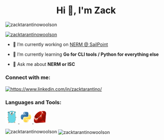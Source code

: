 <h1 align="center">Hi 👋, I'm Zack</h1>
<p align="left"> <img src="https://komarev.com/ghpvc/?username=zacktarantinowoolson&label=Profile%20views&color=0e75b6&style=flat" alt="zacktarantinowoolson" /> </p>

<p align="left"> <a href="https://github.com/ryo-ma/github-profile-trophy"><img src="https://github-profile-trophy.vercel.app/?username=zacktarantinowoolson" alt="zacktarantinowoolson" /></a> </p>

- 🔭 I’m currently working on [NERM @ SailPoint](https://www.sailpoint.com/products/identity-security-cloud/atlas/add-ons/non-employee-risk-management)

- 🌱 I’m currently learning **Go for CLI tools / Python for everything else**

- 💬 Ask me about **NERM or ISC**

<h3 align="left">Connect with me:</h3>
<p align="left">
<a href="https://linkedin.com/in/https://www.linkedin.com/in/zacktarantino/" target="blank"><img align="center" src="https://raw.githubusercontent.com/rahuldkjain/github-profile-readme-generator/master/src/images/icons/Social/linked-in-alt.svg" alt="https://www.linkedin.com/in/zacktarantino/" height="30" width="40" /></a>
</p>

<h3 align="left">Languages and Tools:</h3>
<p align="left"> <a href="https://golang.org" target="_blank" rel="noreferrer"> <img src="https://raw.githubusercontent.com/devicons/devicon/master/icons/go/go-original.svg" alt="go" width="40" height="40"/> </a> <a href="https://www.python.org" target="_blank" rel="noreferrer"> <img src="https://raw.githubusercontent.com/devicons/devicon/master/icons/python/python-original.svg" alt="python" width="40" height="40"/> </a> <a href="https://www.ruby-lang.org/en/" target="_blank" rel="noreferrer"> <img src="https://raw.githubusercontent.com/devicons/devicon/master/icons/ruby/ruby-original.svg" alt="ruby" width="40" height="40"/> </a> </p>

<p><img align="left" src="https://github-readme-stats.vercel.app/api/top-langs?username=zacktarantinowoolson&show_icons=true&locale=en&layout=compact" alt="zacktarantinowoolson" /></p>

<p>&nbsp;<img align="center" src="https://github-readme-stats.vercel.app/api?username=zacktarantinowoolson&show_icons=true&locale=en" alt="zacktarantinowoolson" /></p>
